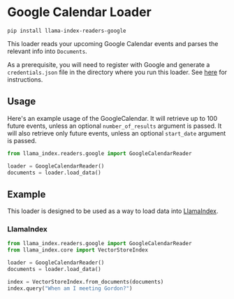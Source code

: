 # Google Calendar Loader

`pip install llama-index-readers-google`

This loader reads your upcoming Google Calendar events and parses the relevant info into `Documents`.

As a prerequisite, you will need to register with Google and generate a `credentials.json` file in the directory where you run this loader. See [here](https://developers.google.com/workspace/guides/create-credentials) for instructions.

## Usage

Here's an example usage of the GoogleCalendar. It will retrieve up to 100 future events, unless an optional `number_of_results` argument is passed. It will also retrieve only future events, unless an optional `start_date` argument is passed.

```python
from llama_index.readers.google import GoogleCalendarReader

loader = GoogleCalendarReader()
documents = loader.load_data()
```

## Example

This loader is designed to be used as a way to load data into [LlamaIndex](https://github.com/run-llama/llama_index/tree/main/llama_index).

### LlamaIndex

```python
from llama_index.readers.google import GoogleCalendarReader
from llama_index.core import VectorStoreIndex

loader = GoogleCalendarReader()
documents = loader.load_data()

index = VectorStoreIndex.from_documents(documents)
index.query("When am I meeting Gordon?")
```
